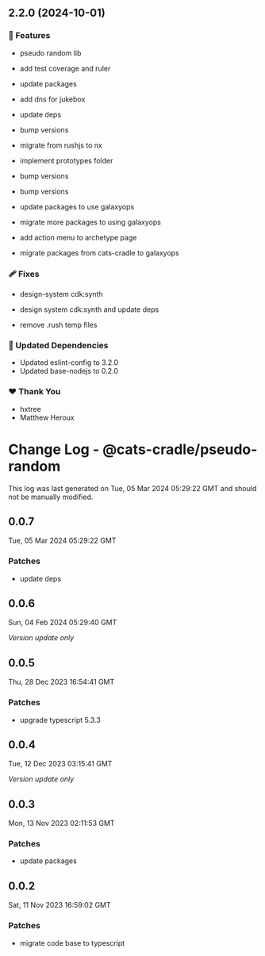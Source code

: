 ## 2.2.0 (2024-10-01)

### 🚀 Features

- pseudo random lib

- add test coverage and ruler

- update packages

- add dns for jukebox

- update deps

- bump versions

- migrate from rushjs to nx

- implement prototypes folder

- bump versions

- bump versions

- update packages to use galaxyops

- migrate more packages to using galaxyops

- add action menu to archetype page

- migrate packages from cats-cradle to galaxyops

### 🩹 Fixes

- design-system cdk:synth

- design system cdk:synth and update deps

- remove .rush temp files

### 🧱 Updated Dependencies

- Updated eslint-config to 3.2.0
- Updated base-nodejs to 0.2.0

### ❤️ Thank You

- hxtree
- Matthew Heroux

# Change Log - @cats-cradle/pseudo-random

This log was last generated on Tue, 05 Mar 2024 05:29:22 GMT and should not be
manually modified.

## 0.0.7

Tue, 05 Mar 2024 05:29:22 GMT

### Patches

- update deps

## 0.0.6

Sun, 04 Feb 2024 05:29:40 GMT

_Version update only_

## 0.0.5

Thu, 28 Dec 2023 16:54:41 GMT

### Patches

- upgrade typescript 5.3.3

## 0.0.4

Tue, 12 Dec 2023 03:15:41 GMT

_Version update only_

## 0.0.3

Mon, 13 Nov 2023 02:11:53 GMT

### Patches

- update packages

## 0.0.2

Sat, 11 Nov 2023 16:59:02 GMT

### Patches

- migrate code base to typescript
